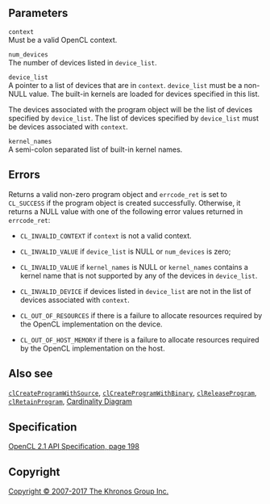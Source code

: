 Parameters
----------

`context`  
Must be a valid OpenCL context.

`num_devices`  
The number of devices listed in `device_list`.

`device_list`  
A pointer to a list of devices that are in `context`. `device_list` must
be a non-NULL value. The built-in kernels are loaded for devices
specified in this list.

The devices associated with the program object will be the list of
devices specified by `device_list`. The list of devices specified by
`device_list` must be devices associated with `context`.

`kernel_names`  
A semi-colon separated list of built-in kernel names.

Errors
------

Returns a valid non-zero program object and `errcode_ret` is set to
`CL_SUCCESS` if the program object is created successfully. Otherwise,
it returns a NULL value with one of the following error values returned
in `errcode_ret`:

-   `CL_INVALID_CONTEXT` if `context` is not a valid context.

-   `CL_INVALID_VALUE` if `device_list` is NULL or `num_devices` is
    zero;

-   `CL_INVALID_VALUE` if `kernel_names` is NULL or `kernel_names`
    contains a kernel name that is not supported by any of the devices
    in `device_list`.

-   `CL_INVALID_DEVICE` if devices listed in `device_list` are not in
    the list of devices associated with `context`.

-   `CL_OUT_OF_RESOURCES` if there is a failure to allocate resources
    required by the OpenCL implementation on the device.

-   `CL_OUT_OF_HOST_MEMORY` if there is a failure to allocate resources
    required by the OpenCL implementation on the host.

Also see
--------

[`clCreateProgramWithSource`](clCreateProgramWithSource.html),
[`clCreateProgramWithBinary`](clCreateProgramWithBinary.html),
[`clReleaseProgram`](clReleaseProgram.html),
[`clRetainProgram`](clRetainProgram.html), [Cardinality
Diagram](classDiagram.html)

Specification
-------------

[OpenCL 2.1 API Specification, page
198](https://www.khronos.org/registry/cl/specs/opencl-2.1.pdf#page=198)

Copyright
---------

[Copyright © 2007-2017 The Khronos Group Inc.](copyright.html)
